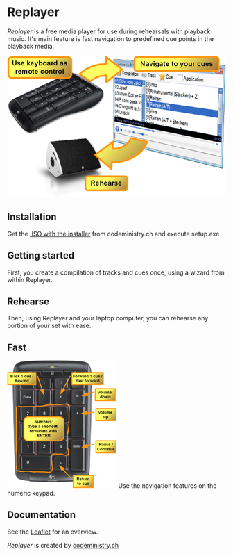 # Replayer
_Replayer_ is a free media player for use during rehearsals with playback music. It's main feature is fast navigation to predefined cue points in the playback media.

![Visual Functioning Overview](https://github.com/suterma/Replayer/raw/master/DOC/Visual%20Funtioning%20Overview.png)

## Installation
Get the [.ISO with the installer](http://download.codeministry.ch/Replayer%20v0.4.2%20CD-Installer.iso) from codeministry.ch and execute setup.exe

## Getting started
First, you create a compilation of tracks and cues once, using a wizard from within Replayer. 

## Rehearse
Then, using Replayer and your laptop computer, you can rehearse any portion of your set with ease.

## Fast
<img src="https://github.com/suterma/Replayer/raw/master/DOC/Keyboard%20Navigation.png" width="50%">
Use the navigation features on the numeric keypad. 

## Documentation
See the [Leaflet](https://github.com/suterma/Replayer/raw/master/DOC/Leaflet%20v041.pdf) for an overview.

_Replayer_ is created by [codeministry.ch](https://codeministry.ch)
